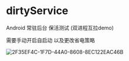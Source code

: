 # dirtyService
Android 常驻后台 保活测试 (双进程互拉demo)


需要手动开启自启动  以及更改省电策略

![2F35EF4C-1F7D-44A0-8608-8EC122EAC46B](/Users/ghdev/temp/github/dirtyService/2F35EF4C-1F7D-44A0-8608-8EC122EAC46B.png)